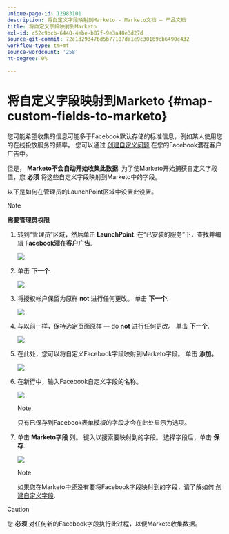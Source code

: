 ```yaml
---
unique-page-id: 12983101
description: 将自定义字段映射到Marketo - Marketo文档 — 产品文档
title: 将自定义字段映射到Marketo
exl-id: c52c9bcb-6448-4ebe-b87f-9e3a48e3d27d
source-git-commit: 72e1d29347bd5b77107da1e9c30169cb6490c432
workflow-type: tm+mt
source-wordcount: '258'
ht-degree: 0%

---
```


# 将自定义字段映射到Marketo {#map-custom-fields-to-marketo}

您可能希望收集的信息可能多于Facebook默认存储的标准信息，例如某人使用您的在线投放服务的频率。 您可以通过 [创建自定义问题](https://www.facebook.com/business/help/774623835981457?helpref=uf_permalink) 在您的Facebook潜在客户广告中。

但是， **Marketo不会自动开始收集此数据**. 为了使Marketo开始捕获自定义字段值，您 **必须** 将这些自定义字段映射到Marketo中的字段。

以下是如何在管理员的LaunchPoint区域中设置此设置。

>[!NOTE]
>
>**需要管理员权限**

1. 转到“管理员”区域，然后单击 **LaunchPoint**. 在“已安装的服务”下，查找并编辑 **Facebook潜在客户广告**.

   ![](assets/image2017-10-24-9-3a32-3a16.png)

1. 单击 **下一个**.

   ![](assets/image2017-10-24-14-3a55-3a13.png)

1. 将授权帐户保留为原样 **not** 进行任何更改。 单击 **下一个**.

   ![](assets/image2017-10-24-14-3a56-3a48.png)

1. 与以前一样，保持选定页面原样 — do **not** 进行任何更改。 单击 **下一个**.

   ![](assets/image2017-10-24-15-3a0-3a54.png)

1. 在此处，您可以将自定义Facebook字段映射到Marketo字段。 单击 **添加。**

   ![](assets/image2017-10-24-9-3a33-3a49.png)

1. 在新行中，输入Facebook自定义字段的名称。

   ![](assets/image2017-10-24-9-3a37-3a3.png)

   >[!NOTE]
   >
   >只有已保存到Facebook表单模板的字段才会在此处显示为选项。

1. 单击 **Marketo字段** 列。 键入以搜索要映射到的字段。 选择字段后，单击 **保存**.

   ![](assets/image2017-10-24-11-3a16-3a42.png)

   >[!NOTE]
   >
   >如果您在Marketo中还没有要将Facebook字段映射到的字段，请了解如何 [创建自定义字段](/help/marketo/product-docs/administration/field-management/create-a-custom-field-in-marketo.md).

>[!CAUTION]
>
>您 **必须** 对任何新的Facebook字段执行此过程，以便Marketo收集数据。
